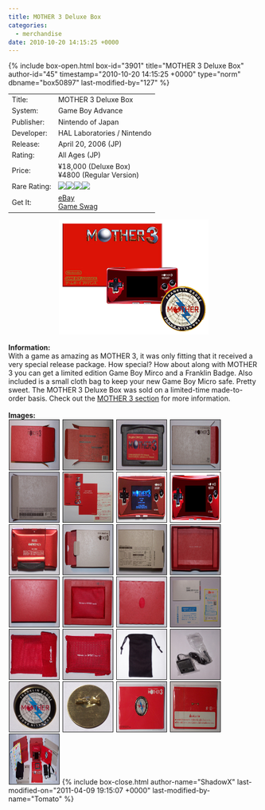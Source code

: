 ```yaml
---
title: MOTHER 3 Deluxe Box
categories:
  - merchandise
date: 2010-10-20 14:15:25 +0000
---
```

{% include box-open.html box-id="3901" title="MOTHER 3 Deluxe Box" author-id="45" timestamp="2010-10-20 14:15:25 +0000" type="norm" dbname="box50897" last-modified-by="127" %}
<div class="gameinfo">
	<table>
		<tr>
			<td class="label">Title:</td>
			<td>MOTHER 3 Deluxe Box</td>
		</tr>
		<tr>
			<td class="label">System:</td>
			<td>Game Boy Advance</td>
		</tr>
		<tr>
			<td class="label">Publisher:</td>
			<td>Nintendo of Japan</td>
		</tr>
		<tr>
			<td class="label">Developer:</td>
			<td>HAL Laboratories / Nintendo</td>
		</tr>
		<tr>
			<td class="label">Release:</td>
			<td>April 20, 2006 (JP)</td>
		</tr>
		<tr>
			<td class="label">Rating:</td>
			<td>All Ages (JP)</td>
		</tr>
		<tr>
			<td class="label">Price:</td>
			<td>¥18,000 (Deluxe Box)<br />¥4800 (Regular Version)</td>
		</tr>
		<tr>
			<td class="label">Rare Rating:</td>
			<td><img src="http - //starmen.net/merchandise/images/ness_icon.gif" /><img src="http - //starmen.net/merchandise/images/ness_icon.gif" /><img src="http - //starmen.net/merchandise/images/ness_icon.gif" /><img src="http - //starmen.net/merchandise/images/ness_icon.gif" /></td>
		</tr>
		<tr>
			<td class="label">Get It:</td>
			<td><a href="http://www.ebay.com">eBay</a><br />
                        <a href="http://gameswag.com/view/mother-3-deluxe-box/">Game Swag</a></td>
		</tr>
	</table>
</div>

<p>
	<center>
	<img src="/merchandise/images/m3dlx_title.png" border="0" title="MOTHER 3 Deluxe Box" />
	</center>
</p>

<b>Information:</b>
	<br />
	With a game as amazing as MOTHER 3, it was only fitting that it received a very 
	special release package. How special? How about along with MOTHER 3 you can get a 
	limited edition Game Boy Mirco and a Franklin Badge. Also included is a small cloth 
	bag to keep your new Game Boy Micro safe. Pretty sweet. The MOTHER 3 Deluxe Box was 
	sold on a limited-time made-to-order basis. Check out the 
	<a href="http://starmen.net/mother3/" >MOTHER 3 section</a> for more information.
	<br /><br />
<b>Images:</b>
	<br />
<a href="/merchandise/images/m3dlx_box_front.jpg" ><img src="/merchandise/images/m3dlx_box_front.jpg" title="Box (Front)" border="1" width="100" height="100" hspace="1" /></a>
<a href="/merchandise/images/m3dlx_box_back.jpg" ><img src="/merchandise/images/m3dlx_box_back.jpg" title="Box (Back)" border="1" width="100" height="100" hspace="1" /></a>
<a href="/merchandise/images/m3dlx_cart.jpg" ><img src="/merchandise/images/m3dlx_cart.jpg" title="Cart" border="1" width="100" height="100" hspace="1" /></a>
<a href="/merchandise/images/m3dlx_gamebox_front.jpg" ><img src="/merchandise/images/m3dlx_gamebox_front.jpg" title="Game Box (Front)" border="1" width="100" height="100" hspace="1" /></a>
<a href="/merchandise/images/m3dlx_gamebox_back.jpg" ><img src="/merchandise/images/m3dlx_gamebox_back.jpg" title="Game Box (Back)" border="1" width="100" height="100" hspace="1" /></a>
<a href="/merchandise/images/m3dlx_gamebox_inserts.jpg" ><img src="/merchandise/images/m3dlx_gamebox_inserts.jpg" title="Game Box Inserts" border="1" width="100" height="100" hspace="1" /></a>
<a href="/merchandise/images/m3dlx_gbmicro_front1.jpg" ><img src="/merchandise/images/m3dlx_gbmicro_front1.jpg" title="GB Micro (Front 1)" border="1" width="100" height="100" hspace="1" /></a>
<a href="/merchandise/images/m3dlx_gbmicro_front2.jpg" ><img src="/merchandise/images/m3dlx_gbmicro_front2.jpg" title="GB Micro (Front 2)" border="1" width="100" height="100" hspace="1" /></a>
<a href="/merchandise/images/m3dlx_gbmicro_back.jpg" ><img src="/merchandise/images/m3dlx_gbmicro_back.jpg" title="GB Micro (Back)" border="1" width="100" height="100" hspace="1" /></a>
<a href="/merchandise/images/m3dlx_gbmicrobox1_front.jpg" ><img src="/merchandise/images/m3dlx_gbmicrobox1_front.jpg" title="GB Micro Box 1 (Front)" border="1" width="100" height="100" hspace="1" /></a>
<a href="/merchandise/images/m3dlx_gbmicrobox1_back.jpg" ><img src="/merchandise/images/m3dlx_gbmicrobox1_back.jpg" title="GB Micro Box 1 (Back)" border="1" width="100" height="100" hspace="1" /></a>
<a href="/merchandise/images/m3dlx_gbmicrobox2_front.jpg" ><img src="/merchandise/images/m3dlx_gbmicrobox2_front.jpg" title="GB Micro Box 2 (Front)" border="1" width="100" height="100" hspace="1" /></a>
<a href="/merchandise/images/m3dlx_gbmicrobox2_back.jpg" ><img src="/merchandise/images/m3dlx_gbmicrobox2_back.jpg" title="GB Mirco Box 2 (Back)" border="1" width="100" height="100" hspace="1" /></a>
<a href="/merchandise/images/m3dlx_gbmicrobox3_front.jpg" ><img src="/merchandise/images/m3dlx_gbmicrobox3_front.jpg" title="GB Micro Box 3 (Front)" border="1" width="100" height="100" hspace="1" /></a>
<a href="/merchandise/images/m3dlx_gbmicrobox3_back.jpg" ><img src="/merchandise/images/m3dlx_gbmicrobox3_back.jpg" title="GB Micro Box 3 (Back)" border="1" width="100" height="100" hspace="1" /></a>
<a href="/merchandise/images/m3dlx_gbmicrobox_inserts.jpg" ><img src="/merchandise/images/m3dlx_gbmicrobox_inserts.jpg" title="GB Micro Inserts" border="1" width="100" height="100" hspace="1" /></a>
<a href="/merchandise/images/m3dlx_redbag_front.jpg" ><img src="/merchandise/images/m3dlx_redbag_front.jpg" title="Red Bag (Front)" border="1" width="100" height="100" hspace="1" /></a>
<a href="/merchandise/images/m3dlx_redbag_back.jpg" ><img src="/merchandise/images/m3dlx_redbag_back.jpg" title="Red Bag (Back)" border="1" width="100" height="100" hspace="1" /></a>
<a href="/merchandise/images/m3dlx_blackbag.jpg" ><img src="/merchandise/images/m3dlx_blackbag.jpg" title="Black Bag" border="1" width="100" height="100" hspace="1" /></a>
<a href="/merchandise/images/m3dlx_adapter.jpg" ><img src="/merchandise/images/m3dlx_adapter.jpg" title="Adapter" border="1" width="100" height="100" hspace="1" /></a>
<a href="/merchandise/images/m3dlx_fb_badge1.jpg" ><img src="/merchandise/images/m3dlx_fb_badge1.jpg" title="Franklin Badge 1" border="1" width="100" height="100" hspace="1" /></a>
<a href="/merchandise/images/m3dlx_fb_badge2.jpg" ><img src="/merchandise/images/m3dlx_fb_badge2.jpg" title="Franklin Badge 2" border="1" width="100" height="100" hspace="1" /></a>
<a href="/merchandise/images/m3dlx_fbpackage_front.jpg" ><img src="/merchandise/images/m3dlx_fbpackage_front.jpg" title="FB Package (Front)" border="1" width="100" height="100" hspace="1" /></a>
<a href="/merchandise/images/m3dlx_fbpackage_back.jpg" ><img src="/merchandise/images/m3dlx_fbpackage_back.jpg" title="FB Package (Back)" border="1" width="100" height="100" hspace="1" /></a>
<a href="/merchandise/images/m3dlx_complete.jpg" ><img src="/merchandise/images/m3dlx_complete.jpg" title="Complete" border="1" width="100" height="100" hspace="1" /></a>
{% include box-close.html author-name="ShadowX" last-modified-on="2011-04-09 19:15:07 +0000" last-modified-by-name="Tomato" %}
